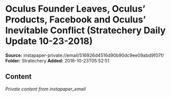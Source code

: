 # Oculus Founder Leaves, Oculus’ Products, Facebook and Oculus’ Inevitable Conflict (Stratechery Daily Update 10-23-2018)

**Source:** instapaper-private://email/516926d4516d90b90dc9ee09abd9f07f/
**Folder:** Stratechery
**Added:** 2018-10-23T05:52:51




## Content
*Private content from instapaper_email*
